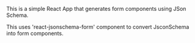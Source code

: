 This is a simple React App that generates form components using JSon Schema.

This uses 'react-jsonschema-form' component to convert JsconSchema into form components.
